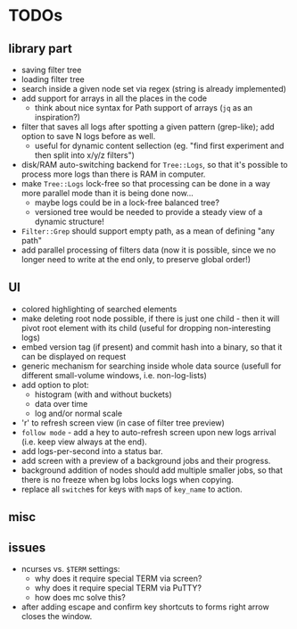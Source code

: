 # TODOs

## library part

* saving filter tree
* loading filter tree
* search inside a given node set via regex (string is already implemented)
* add support for arrays in all the places in the code
  - think about nice syntax for Path support of arrays (`jq` as an inspiration?)
* filter that saves all logs after spotting a given pattern (grep-like); add option to save N logs before as well.
  - useful for dynamic content sellection (eg. "find first experiment and then split into x/y/z filters")
* disk/RAM auto-switching backend for `Tree::Logs`, so that it's possible to process more logs than there is RAM in computer.
* make `Tree::Logs` lock-free so that processing can be done in a way more parallel mode than it is being done now...
  - maybe logs could be in a lock-free balanced tree?
  - versioned tree would be needed to provide a steady view of a dynamic structure!
* `Filter::Grep` should support empty path, as a mean of defining "any path"
* add parallel processing of filters data (now it is possible, since we no longer need to write at the end only, to preserve global order!)


## UI

* colored highlighting of searched elements
* make deleting root node possible, if there is just one child - then it will pivot root element with its child (useful for dropping non-interesting logs)
* embed version tag (if present) and commit hash into a binary, so that it can be displayed on request
* generic mechanism for searching inside whole data source (usefull for different small-volume windows, i.e. non-log-lists)
* add option to plot:
  - histogram (with and without buckets)
  - data over time
  - log and/or normal scale
* 'r' to refresh screen view (in case of filter tree preview)
* `follow mode` - add a hey to auto-refresh screen upon new logs arrival (i.e. keep view always at the end).
* add logs-per-second into a status bar.
* add screen with a preview of a background jobs and their progress.
* background addition of nodes should add multiple smaller jobs, so that there is no freeze when bg lobs locks logs when copying.
* replace all `switch`es for keys with `map`s of `key_name` to action.


## misc

## issues
* ncurses vs. `$TERM` settings:
  - why does it require special TERM via screen?
  - why does it require special TERM via PuTTY?
  - how does mc solve this?
* after adding escape and confirm key shortcuts to forms right arrow closes the window.
